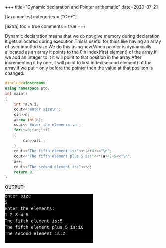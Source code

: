 +++
title="Dynamic declaration and Pointer arithematic"
date=2020-07-21

[taxonomies]
categories = ["C++"]

[extra]
toc = true
comments = true
+++

Dynamic declaration means that we do not give memory during declaration it gets allocated during execution.This is useful for thins like having an array of user inputted size.We do this using new.When pointer is dynamically allocated as an array it points to the 0th index(first element) of the array.If we add an integer to it it will point to that position in the array.After incrementing it by one ,it will point to first index(second element) of the array.if we put `*` only before the pointer then the value at that posiiton is changed.

```cpp
#include<iostream>
using namespace std;
int main()
{
    int *a,n,i;
    cout<<"enter size\n";
    cin>>n;
    a=new int[n];
    cout<<"Enter the elements:\n";
    for(i=0;i<n;i++)
    {
        cin>>a[i];
    }
    cout<<"The fifth element is:"<<*(a+4)<<"\n";
    cout<<"The fifth element plus 5 is:"<<*(a+4)+5<<"\n";
    a++;
    cout<<"The second element is:"<<*a;
    return 0;
}
```
**OUTPUT:**

![output](/assets/Dynamic-declaration-and-Pointer-arithematic.png)
